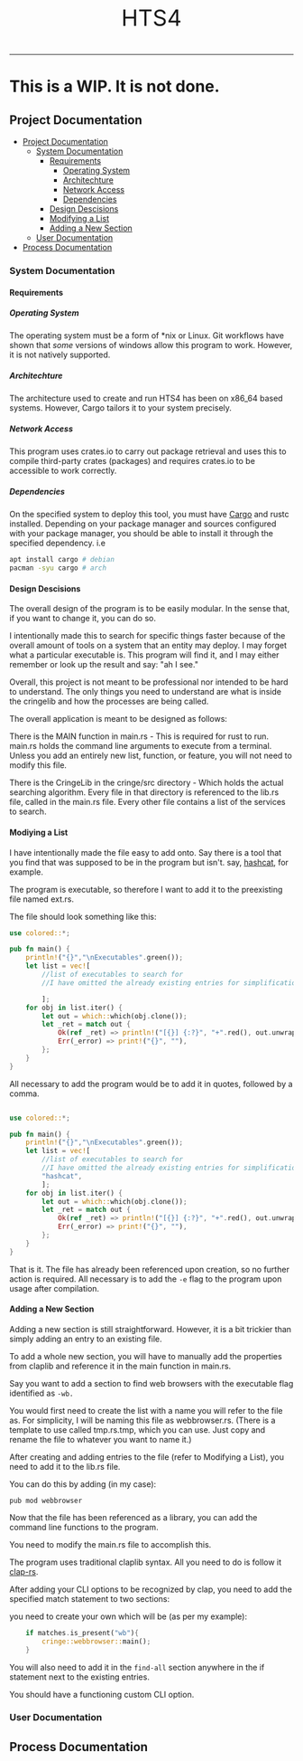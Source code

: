 <p style="text-align: center; font-size: 40px;"> HTS4</p>

---
# This is a WIP. It is not done.
## Project Documentation
- [Project Documentation](#project-documentation)
    - [System Documentation](#system-documentation)
        - [Requirements](#requirements)
            - [Operating System](#operating-system)
            - [Architechture](#architechture)
            - [Network Access](#network-access)
            - [Dependencies](#dependencies)
        - [Design Descisions](#design-descisions)
        - [Modifying a List](#modifying-a-list)
        - [Adding a New Section](#adding-a-new-section)
    - [User Documentation](#user-documentation)
- [Process Documentation](#process-documentation)

### System  Documentation

#### Requirements

##### Operating System

The operating system must be a form of *nix or Linux. Git workflows have shown that *some* versions of windows allow this program to work. However, it is not natively supported. 


##### Architechture

The architecture used to create and run HTS4 has been on x86_64 based systems. However, Cargo tailors it to your system precisely.

##### Network Access

This program uses crates.io to carry out package retrieval and uses this to compile third-party crates (packages) and requires crates.io to be accessible to work correctly.

##### Dependencies

On the specified system to deploy this tool, you must have [Cargo](https://crates.io/) and rustc installed. Depending on your package manager and sources configured with your package manager, you should be able to install it through the specified dependency. i.e 

```sh
apt install cargo # debian 
pacman -syu cargo # arch
 ```

#### Design Descisions

The overall design of the program is to be easily modular. In the sense that, if you want to change it, you can do so.

I intentionally made this to search for specific things faster because of the overall amount of tools on a system that an entity may deploy. I may forget what a particular executable is. This program will find it, and I may either remember or look up the result and say: "ah I see."

Overall, this project is not meant to be professional nor intended to be hard to understand. The only things you need to understand are what is inside the cringelib and how the processes are being called.

The overall application is meant to be designed as follows:

There is the MAIN function in main.rs - This is required for rust to run. main.rs holds the command line arguments to execute from a terminal. Unless you add an entirely new list, function, or feature, you will not need to modify this file.

There is the CringeLib in the cringe/src directory - Which holds the actual searching algorithm. Every file in that directory is referenced to the lib.rs file, called in the main.rs file. Every other file contains a list of the services to search.

#### Modiying a List

I have intentionally made the file easy to add onto. Say there is a tool that you find that was supposed to be in the program but isn't. say, [hashcat](https://hashcat.net), for example.

The program is executable, so therefore I want to add it to the preexisting file named ext.rs. 

The file should look something like this:


```rs
use colored::*;

pub fn main() {
    println!("{}","\nExecutables".green());
    let list = vec![
        //list of executables to search for
        //I have omitted the already existing entries for simplification.

        ];
    for obj in list.iter() {
        let out = which::which(obj.clone());
        let _ret = match out {
            Ok(ref _ret) => println!("[{}] {:?}", "+".red(), out.unwrap()),
            Err(_error) => print!("{}", ""),
        };
    }
}

```

All necessary to add the program would be to add it in quotes, followed by a comma. 

```rs

use colored::*;

pub fn main() {
    println!("{}","\nExecutables".green());
    let list = vec![
        //list of executables to search for
        //I have omitted the already existing entries for simplification.
        "hashcat",
        ];
    for obj in list.iter() {
        let out = which::which(obj.clone());
        let _ret = match out {
            Ok(ref _ret) => println!("[{}] {:?}", "+".red(), out.unwrap()),
            Err(_error) => print!("{}", ""),
        };
    }
}

```

That is it. The file has already been referenced upon creation, so no further action is required. All necessary is to add the `-e` flag to the program upon usage after compilation.

#### Adding a New Section

Adding a new section is still straightforward. However, it is a bit trickier than simply adding an entry to an existing file. 

To add a whole new section, you will have to manually add the properties from claplib and reference it in the main function in main.rs.

Say you want to add a section to find web browsers with the executable flag identified as `-wb.`

You would first need to create the list with a name you will refer to the file as. For simplicity, I will be naming this file as webbrowser.rs. (There is a template to use called tmp.rs.tmp, which you can use. Just copy and rename the file to whatever you want to name it.)

After creating and adding entries to the file (refer to Modifying a List), you need to add it to the lib.rs file.

You can do this by adding (in my case):

`pub mod webbrowser`


Now that the file has been referenced as a library, you can add the command line functions to the program.

You need to modify the main.rs file to accomplish this.

The program uses traditional claplib syntax. All you need to do is follow it [clap-rs](https://github.com/clap-rs/clap).

After adding your CLI options to be recognized by clap, you need to add the specified match statement to two sections:

you need to create your own which will be (as per my example):

```rs
    if matches.is_present("wb"){
        cringe::webbrowser::main();
    }
```

You will also need to add it in the `find-all` section anywhere in the if statement next to the existing entries.

You should have a functioning custom CLI option.


### User Documentation

## Process Documentation
